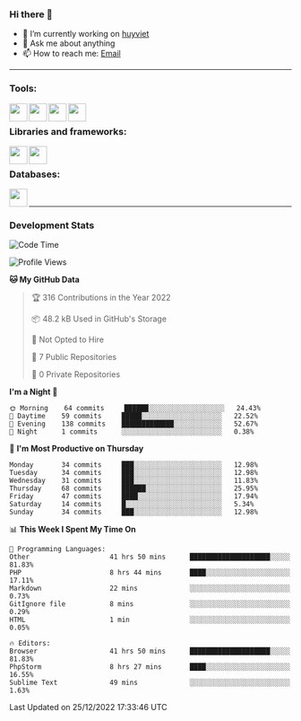 ### Hi there 👋

- 🔭 I’m currently working on [huyviet]
- 💬 Ask me about anything
- 📫 How to reach me: [Email]

---

### Tools:
<img align='left' height="32" width="32" src="https://cdn.jsdelivr.net/npm/simple-icons@4.8.0/icons/phpstorm.svg" />
<img align='left' height="32" width="32" src="https://cdn.jsdelivr.net/npm/simple-icons@4.8.0/icons/sublimetext.svg" />
<img align='left' height="32" width="32" src="https://cdn.jsdelivr.net/npm/simple-icons@4.8.0/icons/laragon.svg" />
<img align='left' height="32" width="32" src="https://cdn.jsdelivr.net/npm/simple-icons@4.8.0/icons/xampp.svg" />
<br>

### Libraries and frameworks:
<img align='left' height="32" width="32" src="https://cdn.jsdelivr.net/npm/simple-icons@4.8.0/icons/laravel.svg" />
<img align='left' height="32" width="32" src="https://cdn.jsdelivr.net/npm/simple-icons@4.8.0/icons/jquery.svg" />
<br>

### Databases:
<img align='left' height="32" width="32" src="https://cdn.jsdelivr.net/npm/simple-icons@4.8.0/icons/mysql.svg" />
<br>

---
### Development Stats
<!--START_SECTION:waka-->
![Code Time](http://img.shields.io/badge/Code%20Time-592%20hrs%2040%20mins-blue)

![Profile Views](http://img.shields.io/badge/Profile%20Views-12-blue)

**🐱 My GitHub Data** 

> 🏆 316 Contributions in the Year 2022
 > 
> 📦 48.2 kB Used in GitHub's Storage 
 > 
> 🚫 Not Opted to Hire
 > 
> 📜 7 Public Repositories 
 > 
> 🔑 0 Private Repositories  
 > 
**I'm a Night 🦉** 

```text
🌞 Morning    64 commits     ██████░░░░░░░░░░░░░░░░░░░   24.43% 
🌆 Daytime    59 commits     █████░░░░░░░░░░░░░░░░░░░░   22.52% 
🌃 Evening    138 commits    █████████████░░░░░░░░░░░░   52.67% 
🌙 Night      1 commits      ░░░░░░░░░░░░░░░░░░░░░░░░░   0.38%

```
📅 **I'm Most Productive on Thursday** 

```text
Monday       34 commits     ███░░░░░░░░░░░░░░░░░░░░░░   12.98% 
Tuesday      34 commits     ███░░░░░░░░░░░░░░░░░░░░░░   12.98% 
Wednesday    31 commits     ███░░░░░░░░░░░░░░░░░░░░░░   11.83% 
Thursday     68 commits     ██████░░░░░░░░░░░░░░░░░░░   25.95% 
Friday       47 commits     ████░░░░░░░░░░░░░░░░░░░░░   17.94% 
Saturday     14 commits     █░░░░░░░░░░░░░░░░░░░░░░░░   5.34% 
Sunday       34 commits     ███░░░░░░░░░░░░░░░░░░░░░░   12.98%

```


📊 **This Week I Spent My Time On** 

```text
💬 Programming Languages: 
Other                    41 hrs 50 mins      ████████████████████░░░░░   81.83% 
PHP                      8 hrs 44 mins       ████░░░░░░░░░░░░░░░░░░░░░   17.11% 
Markdown                 22 mins             ░░░░░░░░░░░░░░░░░░░░░░░░░   0.73% 
GitIgnore file           8 mins              ░░░░░░░░░░░░░░░░░░░░░░░░░   0.29% 
HTML                     1 min               ░░░░░░░░░░░░░░░░░░░░░░░░░   0.05%

🔥 Editors: 
Browser                  41 hrs 50 mins      ████████████████████░░░░░   81.83% 
PhpStorm                 8 hrs 27 mins       ████░░░░░░░░░░░░░░░░░░░░░   16.55% 
Sublime Text             49 mins             ░░░░░░░░░░░░░░░░░░░░░░░░░   1.63%

```


 Last Updated on 25/12/2022 17:33:46 UTC
<!--END_SECTION:waka-->

[huyviet]: https://huyviet.vn/
[EMAIl]: https://mail.google.com/mail/u/0/?fs=1&tf=cm&source=mailto&to=huynguyenviet0110@gmail.com
